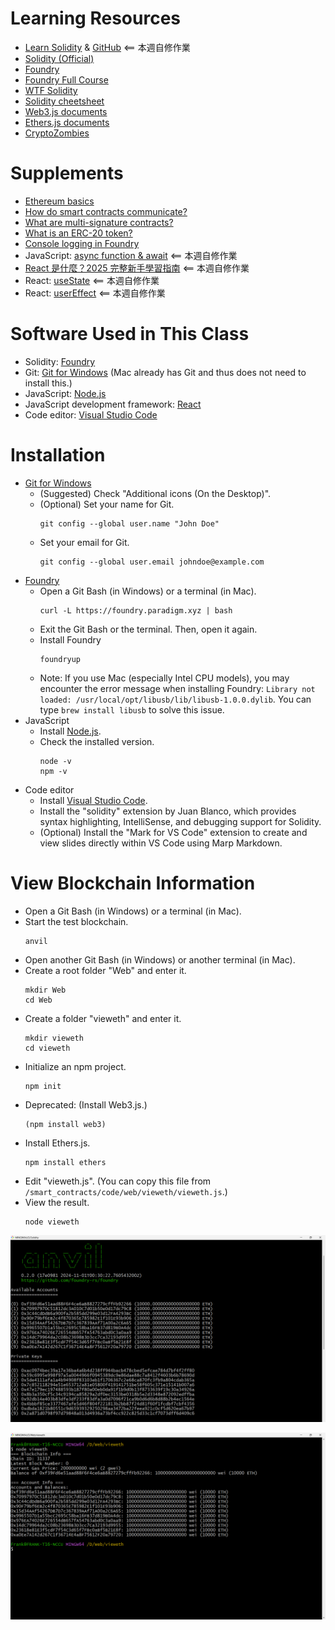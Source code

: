 # Learning Resources
+ [Learn Solidity](https://www.alchemy.com/university/courses/solidity) & [GitHub](https://github.com/alchemyplatform/learn-solidity-presentations) <== 本週自修作業
+ [Solidity (Official)](https://soliditylang.org/)
+ [Foundry](https://book.getfoundry.sh/)
+ [Foundry Full Course](https://github.com/Cyfrin/foundry-full-course-cu)
+ [WTF Solidity](https://github.com/AmazingAng/WTF-Solidity)
+ [Solidity cheetsheet](https://docs.soliditylang.org/en/v0.8.28/cheatsheet.html)
+ [Web3.js documents](https://docs.web3js.org/)
+ [Ethers.js documents](https://docs.ethers.org/v6/)
+ [CryptoZombies](https://cryptozombies.io/)

# Supplements
+ [Ethereum basics](https://docs.alchemy.com/docs/ethereum-basics)
+ [How do smart contracts communicate?](https://docs.alchemy.com/docs/smart-contract-communication)
+ [What are multi-signature contracts?](https://docs.alchemy.com/docs/multi-sig-contracts)
+ [What is an ERC-20 token?](https://docs.alchemy.com/docs/what-is-erc-20)
+ [Console logging in Foundry](https://book.getfoundry.sh/reference/forge-std/console-log)
+ JavaScript: [async function & await](https://www.casper.tw/development/2020/10/16/async-await/) <== 本週自修作業
+ [React 是什麼？2025 完整新手學習指南](https://www.thisweb.dev/post/what-is-react) <== 本週自修作業
+ React: [useState](https://react.dev/reference/react/useState) <== 本週自修作業
+ React: [userEffect](https://react.dev/reference/react/useEffect) <== 本週自修作業

# Software Used in This Class
+ Solidity: [Foundry](https://book.getfoundry.sh/)
+ Git: [Git for Windows](https://gitforwindows.org/) (Mac already has Git and thus does not need to install this.)
+ JavaScript: [Node.js](https://nodejs.org/en/download/prebuilt-installer)
+ JavaScript development framework: [React](https://react.dev/)
+ Code editor: [Visual Studio Code](https://code.visualstudio.com/)

# Installation
+ [Git for Windows](https://gitforwindows.org/)
  - (Suggested) Check "Additional icons (On the Desktop)".
  - (Optional) Set your name for Git.
    ```
    git config --global user.name "John Doe"
    ```
  - Set your email for Git.
    ```
    git config --global user.email johndoe@example.com
    ```
+ [Foundry](https://book.getfoundry.sh/)
  - Open a Git Bash (in Windows) or a terminal (in Mac).
    ```
    curl -L https://foundry.paradigm.xyz | bash
    ```
  - Exit the Git Bash or the terminal. Then, open it again.
  - Install Foundry
    ```
    foundryup
    ```
  - Note: If you use Mac (especially Intel CPU models), you may encounter the error message when installing Foundry: `Library not loaded: /usr/local/opt/libusb/lib/libusb-1.0.0.dylib`. You can type `brew install libusb` to solve this issue.
+ JavaScript
  - Install [Node.js](https://nodejs.org/en/download/prebuilt-installer).
  - Check the installed version.
    ```
    node -v
    npm -v
    ```
+ Code editor
  - Install [Visual Studio Code](https://code.visualstudio.com/).
  - Install the "solidity" extension by Juan Blanco, which provides syntax highlighting, IntelliSense, and debugging support for Solidity.
  - (Optional) Install the "Mark for VS Code" extension to create and view slides directly within VS Code using Marp Markdown.

# View Blockchain Information
+ Open a Git Bash (in Windows) or a terminal (in Mac).
+ Start the test blockchain.
  ```
  anvil
  ```
+ Open another Git Bash (in Windows) or another terminal (in Mac).
+ Create a root folder "Web" and enter it.
  ```
  mkdir Web
  cd Web
  ```
+ Create a folder "vieweth" and enter it.
  ```
  mkdir vieweth
  cd vieweth
  ```
+ Initialize an npm project.
  ```
  npm init
  ```
+ Deprecated: (Install Web3.js.)
  ```
  (npm install web3)
  ```
+ Install Ethers.js.
  ```
  npm install ethers
  ```
+ Edit "vieweth.js".
  (You can copy this file from `/smart_contracts/code/web/vieweth/vieweth.js`.)
+ View the result.
  ```
  node vieweth
  ```

![image](/smart_contracts/image/anvil.png)

![image](/smart_contracts/image/vieweth.png)
